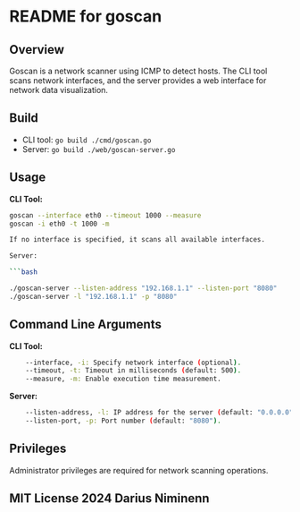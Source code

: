 # README for goscan

## Overview
Goscan is a network scanner using ICMP to detect hosts. The CLI tool scans network interfaces, and the server provides a web interface for network data visualization.

## Build
- CLI tool: `go build ./cmd/goscan.go`
- Server: `go build ./web/goscan-server.go`

## Usage
**CLI Tool:**
```bash
goscan --interface eth0 --timeout 1000 --measure
goscan -i eth0 -t 1000 -m

If no interface is specified, it scans all available interfaces.

Server:

```bash

./goscan-server --listen-address "192.168.1.1" --listen-port "8080"
./goscan-server -l "192.168.1.1" -p "8080"
```

## Command Line Arguments

**CLI Tool:**
```bash
    --interface, -i: Specify network interface (optional).
    --timeout, -t: Timeout in milliseconds (default: 500).
    --measure, -m: Enable execution time measurement.
```
**Server:**
```bash
    --listen-address, -l: IP address for the server (default: "0.0.0.0").
    --listen-port, -p: Port number (default: "8080").
```
## Privileges

Administrator privileges are required for network scanning operations.

## MIT License 2024 Darius Niminenn